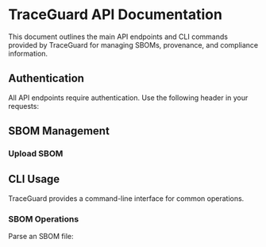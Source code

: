 # TraceGuard API Documentation

This document outlines the main API endpoints and CLI commands provided by TraceGuard for managing SBOMs, provenance, and compliance information.

## Authentication

All API endpoints require authentication. Use the following header in your requests:

## SBOM Management

### Upload SBOM

## CLI Usage

TraceGuard provides a command-line interface for common operations.

### SBOM Operations

Parse an SBOM file: